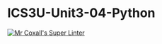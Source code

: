 # ICS3U-Unit3-04-Python
[![Mr Coxall's Super Linter](https://github.com/zaida-hammmel2108/ICS3U-Unit3-04-Python/workflows/Mr%20Coxall's%20Super%20Linter/badge.svg)](https://github.com/zaida-hammmel2108/ICS3U-Unit3-04-Python/actions/)
